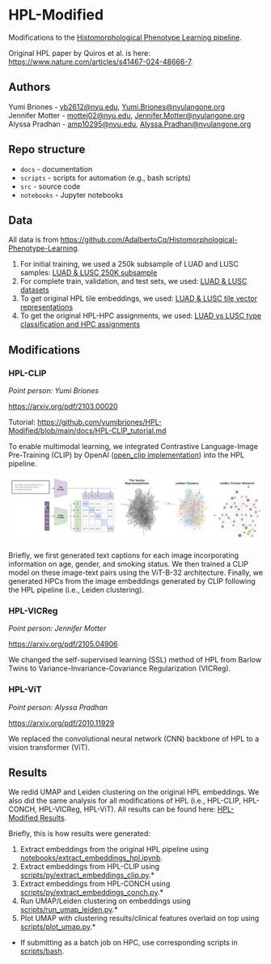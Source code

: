 # HPL-Modified

Modifications to the [Histomorphological Phenotype Learning pipeline](https://github.com/AdalbertoCq/Histomorphological-Phenotype-Learning).

Original HPL paper by Quiros et al. is here: https://www.nature.com/articles/s41467-024-48666-7.

## Authors
Yumi Briones - yb2612@nyu.edu, Yumi.Briones@nyulangone.org  
Jennifer Motter - mottej02@nyu.edu, Jennifer.Motter@nyulangone.org  
Alyssa Pradhan - amp10295@nyu.edu, Alyssa.Pradhan@nyulangone.org  

## Repo structure
* `docs` - documentation
* `scripts` - scripts for automation (e.g., bash scripts)
* `src` - source code
* `notebooks` - Jupyter notebooks

## Data

All data is from https://github.com/AdalbertoCq/Histomorphological-Phenotype-Learning.

1. For initial training, we used a 250k subsample of LUAD and LUSC samples: [LUAD & LUSC 250K subsample](https://drive.google.com/drive/folders/1FuPkMnv6CiDe26doUXfEfQEWShgbmp9P)
2. For complete train, validation, and test sets, we used: [LUAD & LUSC datasets](https://drive.google.com/drive/folders/18skVh8Vk6zoxG3Se5Vlb7a3EKP2xHXXd)
3. To get original HPL tile embeddings, we used: [LUAD & LUSC tile vector representations](https://drive.google.com/file/d/1KEHA0-AhxQsP_lQE06Jc5S8rzBkfKllV/view?usp=sharing)
4. To get the original HPL-HPC assignments, we used: [LUAD vs LUSC type classification and HPC assignments](https://drive.google.com/drive/folders/1TcwIJuSNGl4GC-rT3jh_5cqML7hGR0Ht)

## Modifications

### HPL-CLIP
*Point person: Yumi Briones*

https://arxiv.org/pdf/2103.00020

Tutorial: https://github.com/yumibriones/HPL-Modified/blob/main/docs/HPL-CLIP_tutorial.md

To enable multimodal learning, we integrated Contrastive Language-Image Pre-Training (CLIP) by OpenAI ([open_clip implementation](https://github.com/mlfoundations/open_clip)) into the HPL pipeline.

![image](HPL-CLIP_diagram.png)

Briefly, we first generated text captions for each image incorporating information on age, gender, and smoking status. We then trained a CLIP model on these image-text pairs using the ViT-B-32 architecture. Finally, we generated HPCs from the image embeddings generated by CLIP following the HPL pipeline (i.e., Leiden clustering).

### HPL-VICReg
*Point person: Jennifer Motter*

https://arxiv.org/pdf/2105.04906

We changed the self-supervised learning (SSL) method of HPL from Barlow Twins to Variance-Invariance-Covariance Regularization (VICReg).

### HPL-ViT
*Point person: Alyssa Pradhan*

https://arxiv.org/pdf/2010.11929

We replaced the convolutional neural network (CNN) backbone of HPL to a vision transformer (ViT).

## Results

We redid UMAP and Leiden clustering on the original HPL embeddings. We also did the same analysis for all modifications of HPL (i.e., HPL-CLIP, HPL-CONCH, HPL-VICReg, HPL-ViT). All results can be found here: [HPL-Modified Results](https://drive.google.com/drive/folders/11N90nfzHcVXhI4aQpWc3PjFSY3ryGdMr?usp=sharing).

Briefly, this is how results were generated:

1. Extract embeddings from the original HPL pipeline using [notebooks/extract_embeddings_hpl.ipynb](https://github.com/yumibriones/HPL-Modified/blob/main/notebooks/extract_embeddings_hpl.ipynb).
2. Extract embeddings from HPL-CLIP using [scripts/py/extract_embeddings_clip.py](https://github.com/yumibriones/HPL-Modified/blob/main/scripts/py/extract_embeddings_clip.py).*
3. Extract embeddings from HPL-CONCH using [scripts/py/extract_embeddings_conch.py](https://github.com/yumibriones/HPL-Modified/blob/main/scripts/py/extract_embeddings_conch.py).*
4. Run UMAP/Leiden clustering on embeddings using [scripts/run_umap_leiden.py](https://github.com/yumibriones/HPL-Modified/blob/main/scripts/py/run_umap_leiden.py).*
5. Plot UMAP with clustering results/clinical features overlaid on top using [scripts/plot_umap.py](https://github.com/yumibriones/HPL-Modified/blob/main/scripts/py/plot_umap.py).*

* If submitting as a batch job on HPC, use corresponding scripts in [scripts/bash](https://github.com/yumibriones/HPL-Modified/tree/main/scripts/bash). 


